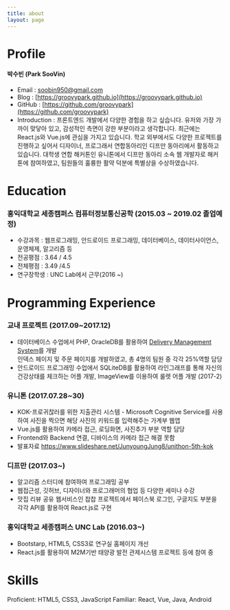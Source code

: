 ```yaml
---
title: about
layout: page
---
```



# Profile

#### 박수빈 (Park SooVin)

* Email : [soobin950@gmail.com](soobin950@gmail.com)
* Blog : [https://groovypark.github.io](https://groovypark.github.io)
* GitHub : [https://github.com/groovypark](https://github.com/groovypark)
* Introduction : 프론트엔드 개발에서 다양한 경험을 하고 싶습니다. 유저와 가장 가까이 맞닿아 있고, 감성적인 측면이 강한 부분이라고 생각합니다. 최근에는 React.js와 Vue.js에 관심을 가지고 있습니다. 학교 외부에서도 다양한 프로젝트를 진행하고 싶어서 디자이너, 프로그래서 연합동아리인 디프만 동아리에서 활동하고 있습니다. 대학생 연합 해커톤인 유니톤에서 디프만 동아리 소속 웹 개발자로 해커톤에 참여하였고, 팀원들의 훌륭한 활약 덕분에 특별상을 수상하였습니다.

# Education

### 홍익대학교 세종캠퍼스 컴퓨터정보통신공학 (2015.03 ~ 2019.02 졸업예정)

* 수강과목 : 웹프로그래밍, 안드로이드 프로그래밍, 데이터베이스, 데이터사이언스, 운영체제, 알고리즘 등
* 전공평점 : 3.64 / 4.5
* 전체평점 : 3.49 /4.5
* 연구장학생 : UNC Lab에서 근무(2016 ~)

# Programming Experience

### 교내 프로젝트 (2017.09~2017.12)

* 데이터베이스 수업에서 PHP, OracleDB를 활용하여 [Delivery Management System](http://cic.hongik.ac.kr/a_team/a_team7/index.php)를 개발<br/>
인덱스 페이지 및 주문 페이지를 개발하였고, 총 4명의 팀원 중 각각 25%역할 담당
* 안드로이드 프로그래밍 수업에서 SQLiteDB를 활용하여 라인그래프를 통해 자신의 건강상태를 체크하는 어플 개발, ImageView를 이용하여 룰렛 어플 개발 (2017-2)

### 유니톤 (2017.07.28~30)

* KOK-프로귀찮러를 위한 지출관리 시스템 - Microsoft Cognitive Service를 사용하여 사진을 찍으면 해당 사진의 키워드를 입력해주는 가계부 웹앱
* Vue.js를 활용하여 카메라 접근, 로딩화면, 사진추가 부분 역할 담당
* Frontend와 Backend 연결, 디바이스의 카메라 접근 해결 못함
* 발표자료 https://www.slideshare.net/JunyoungJung8/unithon-5th-kok

### 디프만 (2017.03~)

* 알고리즘 스터디에 참여하여 프로그래밍 공부
* 웹접근성, 깃허브, 디자이너와 프로그래머의 협업 등 다양한 세미나 수강
* 맛집 리뷰 공유 웹서비스인 찹찹 프로젝트에서 페이스북 로그인, 구글지도 부분을 각각 API를 활용하여 React.js로 구현

### 홍익대학교 세종캠퍼스 UNC Lab (2016.03~)

* Bootstarp, HTML5, CSS3로 연구실 홈페이지 개선
* React.js를 활용하여 M2M기반 태양광 발전 관제시스템 프로젝트 등에 참여 중

# Skills

Proficient: HTML5, CSS3, JavaScript
Familiar: React, Vue, Java, Android